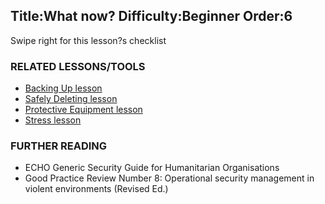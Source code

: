 Title:What now?
Difficulty:Beginner
Order:6
---
<p>Swipe right for this lesson?s checklist</p><h3>RELATED LESSONS/TOOLS</h3><p><ul><li><a href="umbrella://lesson/backing-up">Backing Up lesson</a></li><li><a href="umbrella://lesson/safely-deleting">Safely Deleting lesson</a></li><li><a href="umbrella://lesson/protective-equipment">Protective Equipment lesson</a></li><li><a href="umbrella://lesson/stress">Stress lesson</a></li></ul></p></p><h3>FURTHER READING</h3><p><ul><li>ECHO Generic Security Guide for Humanitarian Organisations</li><li>Good Practice Review Number 8: Operational security management in violent environments (Revised Ed.)</li></ul></p>